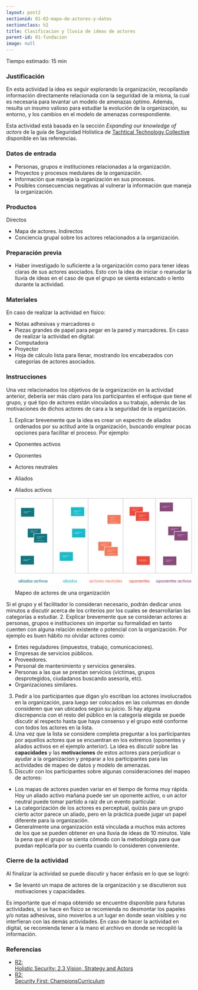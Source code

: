 ```yaml
---
layout: post2
sectionid: 01-02-mapa-de-actores-y-datos
sectionclass: h2
title: Clasificacion y lluvia de ideas de actores
parent-id: 01-fundacion
image: null
---
```


 Tiempo estimado: 15 min

### Justificación
En esta actividad la idea es seguir explorando la organización, recopilando información directamente relacionada con la seguridad de la misma, la cual es necesaria para levantar un modelo de amenazas óptimo. Además, resulta un insumo valioso para estudiar la evolución de la organización, su entorno, y los cambios en el modelo de amenazas correspondiente.

Esta actividad está basada en la sección *Expanding our knowledge of actors* de la guía de Seguridad Holística de [Tachtical Technology Collective](https://tacticaltech.org/) disponible en las referencias.

### Datos de entrada
* Personas, grupos e instituciones relacionadas a la organización.
* Proyectos y procesos medulares de la organización.
* Información que maneja la organización en sus procesos.
* Posibles consecuencias negativas al vulnerar la información que maneja la organización.

### Productos
 Directos
  * Mapa de actores.
 Indirectos
  * Conciencia grupal sobre los actores relacionados a la organización.

### Preparación previa
* Haber investigado lo suficiente a la organización como para tener ideas claras de  sus actores asociados. Esto con la idea de iniciar o reanudar la lluvia de ideas en el caso de que el grupo se sienta estancado o lento durante la actividad.

### Materiales
 En caso de realizar la actividad en físico:
  * Notas adhesivas y marcadores o
  * Piezas grandes de papel para pegar en la pared y marcadores.
 En caso de realizar la actividad en digital:
  * Computadora
  * Proyector
  * Hoja de cálculo lista para llenar, mostrando los encabezados con categorías de actores asociados.

### Instrucciones
Una vez relacionados los objetivos de la organización en la actividad anterior, debería ser más claro para los participantes el enfoque que tiene el grupo, y qué tipo de actores están vinculados a su trabajo, además de las motivaciones de dichos actores de cara a la seguridad de la organización.

1. Explicar brevemente que la idea es crear un espectro de aliados ordenados por su actitud ante la organización, buscando emplear pocas opciones para facilitar el proceso. Por ejemplo:
  * Oponentes activos
  * Oponentes
  * Actores neutrales
  * Aliados
  * Aliados activos

    ![espectro-de-actores-holistic](/es/assets/images/ES-Grafico-1.png)

    Mapeo de actores de una organización

Si el grupo y el facilitador lo consideran necesario, podrán dedicar unos minutos a discutir acerca de los criterios por los cuales se desarrollarían las categorías a estudiar.
2. Explicar brevemente que se consideran actores a: personas, grupos e instituciones sin importar su formalidad en tanto cuenten con alguna relación existente o potencial con la organización. Por ejemplo es buen hábito no olvidar actores como:
* Entes reguladores (impuestos, trabajo, comunicaciones).
* Empresas de servicios públicos.
* Proveedores.
* Personal de mantenimiento y servicios generales.
* Personas a las que se prestan servicios (víctimas, grupos desprotegidos, ciudadanos buscando asesoría, etc).
* Organizaciones similares.
3. Pedir a los participantes que digan y/o escriban los actores involucrados en la organización, para luego ser colocados en las columnas en donde consideren que van ubicados según su juicio. Si hay alguna discrepancia con el resto del público en la categoría elegida se puede discutir al respecto hasta que haya consenso y el grupo esté conforme con todos los actores en la lista.
4. Una vez que la lista se considere completa preguntar a los participantes por aquellos actores que se encuentran en los extremos (oponentes y aliados activos en el ejemplo anterior). La idea es discutir sobre las **capacidades** y las **motivaciones** de estos actores para perjudicar o ayudar a la organizacion y preparar a los participantes para las actividades de mapeo de datos y modelo de amenazas.
5. Discutir con los participantes sobre algunas consideraciones del mapeo de actores:
* Los mapas de actores pueden variar en el tiempo de forma muy rápida. Hoy un aliado activo mañana puede ser un oponente activo, o un actor neutral puede tomar partido a raíz de un evento particular.
* La categorización de los actores es perceptual, quizás para un grupo cierto actor parece un aliado, pero en la práctica puede jugar un papel diferente para la organización.
* Generalmente una organización está vinculada a muchos más actores de los que se pueden obtener en una lluvia de ideas de 10 minutos. Vale la pena que el grupo se sienta cómodo con la metodología para que puedan replicarla por su cuenta cuando lo consideren conveniente.

### Cierre de la actividad
Al finalizar la actividad se puede discutir y hacer énfasis en lo que se logró:
* Se levantó un mapa de actores de la organización y se discutieron sus motivaciones y capacidades.

Es importante que el mapa obtenido se encuentre disponible para futuras actividades, si se hace en físico se recomienda no desmontar los papeles y/o notas adhesivas, sino moverlos a un lugar en donde sean visibles y no interfieran con las demás actividades. En caso de hacer la actividad en digital, se recomienda tener a la mano el archivo en donde se recopiló la información.

### Referencias

<ul class="ref-ul">

<li><a target="_blank" href="https://holistic-security.tacticaltech.org/chapters/explore/2-3-vision-strategy-and-actors"><div class="ref-1">R2: </div>Holistic Security: 2.3 Vision, Strategy and Actors</a>
</li>
<li><a target="_blank" href="https://github.com/securityfirst/championscurriculum/blob/master/communications.md"><div class="ref-1">R2: </div>Security First: ChampionsCurriculum</a>
</li>

</ul>
